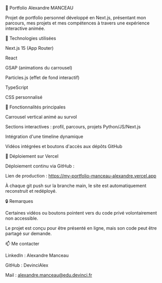 🎠 Portfolio Alexandre MANCEAU

Projet de portfolio personnel développé en Next.js, présentant mon parcours, mes projets et mes compétences à travers une expérience interactive animée.

🚀 Technologies utilisées

Next.js 15 (App Router)

React

GSAP (animations du carrousel)

Particles.js (effet de fond interactif)

TypeScript

CSS personnalisé

🎯 Fonctionnalités principales

Carrousel vertical animé au survol

Sections interactives : profil, parcours, projets Python/JS/Next.js

Intégration d'une timeline dynamique

Vidéos intégrées et boutons d'accès aux dépôts GitHub

🧪 Déploiement sur Vercel

Déploiement continu via GitHub :

Lien de production : https://my-portfolio-manceau-alexandre.vercel.app

À chaque git push sur la branche main, le site est automatiquement reconstruit et redéployé.

🔒 Remarques

Certaines vidéos ou boutons pointent vers du code privé volontairement non accessible.

Le projet est conçu pour être présenté en ligne, mais son code peut être partagé sur demande.

📫 Me contacter

LinkedIn : Alexandre Manceau

GitHub : DevinciAlex

Mail : alexandre.manceau@edu.devinci.fr
